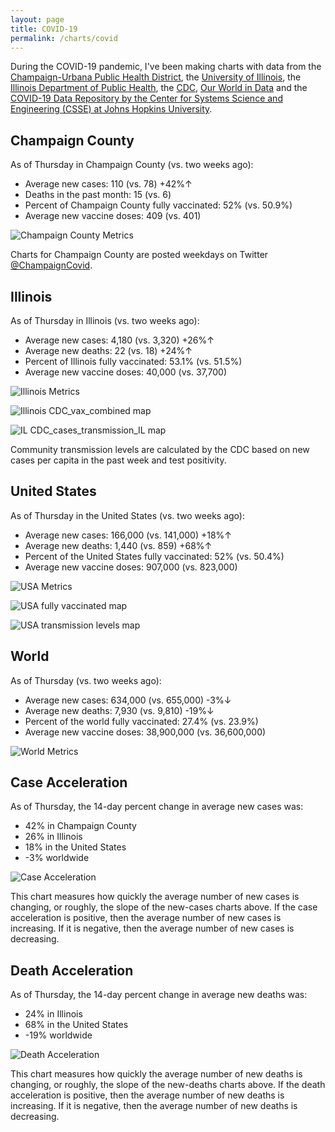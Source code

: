 ```yaml
---
layout: page
title: COVID-19
permalink: /charts/covid
---
```


During the COVID-19 pandemic, I've been making charts with data from the [Champaign-Urbana Public Health District](https://www.c-uphd.org/champaign-urbana-illinois-coronavirus-information.html), the [University of Illinois](https://go.illinois.edu/COVIDTestingData), the [Illinois Department of Public Health](http://www.dph.illinois.gov/covid19), the [CDC](https://covid.cdc.gov/covid-data-tracker/), [Our World in Data](https://github.com/owid/covid-19-data/tree/master/public/data) and the [COVID-19 Data Repository by the Center for Systems Science and Engineering (CSSE) at Johns Hopkins University](https://github.com/CSSEGISandData/COVID-19).

## Champaign County

As of Thursday in Champaign County (vs. two weeks ago):
  
- Average new cases: 110 (vs. 78) +42%↑
- Deaths in the past month: 15 (vs. 6)
- Percent of Champaign County fully vaccinated: 52% (vs. 50.9%)
- Average new vaccine doses: 409 (vs. 401)

![Champaign County Metrics](https://raw.githubusercontent.com/bzigterman/CUcovid/main/gh_action/Champaign_facet.png)

Charts for Champaign County are posted weekdays on Twitter [@ChampaignCovid](https://twitter.com/ChampaignCovid).

## Illinois

As of Thursday in Illinois (vs. two weeks ago):
  
- Average new cases: 4,180 (vs. 3,320) +26%↑
- Average new deaths: 22 (vs. 18) +24%↑
- Percent of Illinois fully vaccinated: 53.1% (vs. 51.5%)
- Average new vaccine doses: 40,000 (vs. 37,700)

![Illinois Metrics](https://raw.githubusercontent.com/bzigterman/CUcovid/main/gh_action/IL_facet.png)

![Illinois CDC_vax_combined map](https://raw.githubusercontent.com/bzigterman/CUcovid/main/gh_action/IL_vax_combined.png)

![IL CDC_cases_transmission_IL map](https://raw.githubusercontent.com/bzigterman/CUcovid/main/gh_action/IL_cases_transmission.png)

Community transmission levels are calculated by the CDC based on new cases per capita in the past week and test positivity.

## United States

As of Thursday in the United States (vs. two weeks ago):
  
- Average new cases: 166,000 (vs. 141,000) +18%↑
- Average new deaths: 1,440 (vs. 859) +68%↑
- Percent of the United States fully vaccinated: 52% (vs. 50.4%)
- Average new vaccine doses: 907,000 (vs. 823,000)

![USA Metrics](https://raw.githubusercontent.com/bzigterman/CUcovid/main/gh_action/US_facet.png)

![USA fully vaccinated map](https://raw.githubusercontent.com/bzigterman/CUcovid/main/gh_action/usa_vax_total.png)

![USA transmission levels map](https://raw.githubusercontent.com/bzigterman/CUcovid/main/gh_action/usa_transmission.png)

## World

As of Thursday (vs. two weeks ago):
  
- Average new cases: 634,000 (vs. 655,000) -3%↓
- Average new deaths: 7,930 (vs. 9,810) -19%↓
- Percent of the world fully vaccinated: 27.4% (vs. 23.9%)
- Average new vaccine doses: 38,900,000 (vs. 36,600,000)

![World Metrics](https://raw.githubusercontent.com/bzigterman/CUcovid/main/gh_action/world_facet.png)

## Case Acceleration

As of Thursday, the 14-day percent change in average new cases was:
  
- 42% in Champaign County
- 26% in Illinois
- 18% in the United States
- -3% worldwide

![Case Acceleration](https://raw.githubusercontent.com/bzigterman/CUcovid/main/gh_action/new_cases_change_facet.png)

This chart measures how quickly the average number of new cases is changing, or roughly, the slope of the new-cases charts above. If the case acceleration is positive, then the average number of new cases is increasing. If it is negative, then the average number of new cases is decreasing.

## Death Acceleration

As of Thursday, the 14-day percent change in average new deaths was:
  
- 24% in Illinois
- 68% in the United States
- -19% worldwide

![Death Acceleration](https://raw.githubusercontent.com/bzigterman/CUcovid/main/gh_action/new_deaths_change_facet.png)

This chart measures how quickly the average number of new deaths is changing, or roughly, the slope of the new-deaths charts above. If the death acceleration is positive, then the average number of new deaths is increasing. If it is negative, then the average number of new deaths is decreasing.


